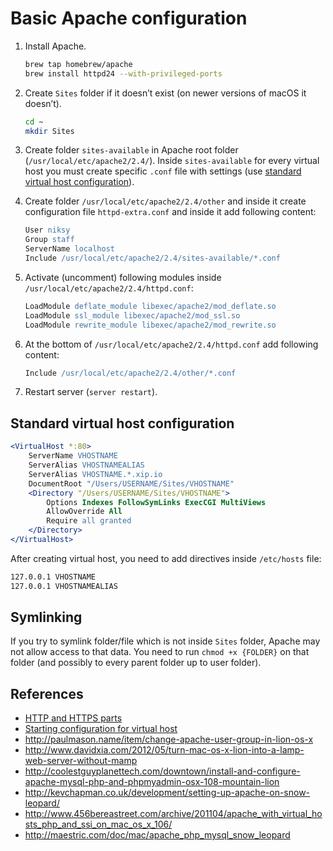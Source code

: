 # Basic Apache configuration

1. Install Apache.

	```sh
	brew tap homebrew/apache
	brew install httpd24 --with-privileged-ports
	```

1. Create `Sites` folder if it doesn’t exist (on newer versions of macOS it doesn’t).

	```sh
	cd ~
	mkdir Sites
	```

1. Create folder `sites-available` in Apache root folder (`/usr/local/etc/apache2/2.4/`). Inside `sites-available` for every virtual host you must create specific `.conf` file with settings (use [standard virtual host configuration](#standard-virtual-host-configuration)).

1. Create folder `/usr/local/etc/apache2/2.4/other` and inside it create configuration file `httpd-extra.conf` and inside it add following content:

	```apache
	User niksy
	Group staff
	ServerName localhost
	Include /usr/local/etc/apache2/2.4/sites-available/*.conf
	```

1. Activate (uncomment) following modules inside `/usr/local/etc/apache2/2.4/httpd.conf`:
 
	```apache
	LoadModule deflate_module libexec/apache2/mod_deflate.so
	LoadModule ssl_module libexec/apache2/mod_ssl.so
	LoadModule rewrite_module libexec/apache2/mod_rewrite.so
	```

1. At the bottom of `/usr/local/etc/apache2/2.4/httpd.conf` add following content:

	```apache
	Include /usr/local/etc/apache2/2.4/other/*.conf
	```

1. Restart server (`server restart`).

## Standard virtual host configuration

```apache
<VirtualHost *:80>
	ServerName VHOSTNAME
	ServerAlias VHOSTNAMEALIAS
	ServerAlias VHOSTNAME.*.xip.io
	DocumentRoot "/Users/USERNAME/Sites/VHOSTNAME"
	<Directory "/Users/USERNAME/Sites/VHOSTNAME">
		Options Indexes FollowSymLinks ExecCGI MultiViews
		AllowOverride All
		Require all granted
	</Directory>
</VirtualHost>
```

After creating virtual host, you need to add directives inside `/etc/hosts` file:

```sh
127.0.0.1 VHOSTNAME
127.0.0.1 VHOSTNAMEALIAS
```

## Symlinking

If you try to symlink folder/file which is not inside `Sites` folder, Apache may not allow access to that data. You need to run `chmod +x {FOLDER}` on that folder (and possibly to every parent folder up to user folder).

## References

* [HTTP and HTTPS parts](http://serverfault.com/questions/83669/apache2-with-ssl-do-i-have-to-copy-virtualhost-blocks)
* [Starting configuration for virtual host](https://github.com/zielot/apache-setup-osx/blob/apache-zielot/template.http)
* http://paulmason.name/item/change-apache-user-group-in-lion-os-x
* http://www.davidxia.com/2012/05/turn-mac-os-x-lion-into-a-lamp-web-server-without-mamp
* http://coolestguyplanettech.com/downtown/install-and-configure-apache-mysql-php-and-phpmyadmin-osx-108-mountain-lion
* http://kevchapman.co.uk/development/setting-up-apache-on-snow-leopard/
* http://www.456bereastreet.com/archive/201104/apache_with_virtual_hosts_php_and_ssi_on_mac_os_x_106/
* http://maestric.com/doc/mac/apache_php_mysql_snow_leopard
